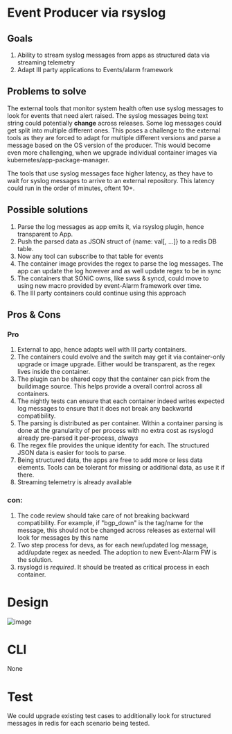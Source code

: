 # Event Producer via rsyslog

## Goals
1. Ability to stream syslog messages from apps as structured data via streaming telemetry
2. Adapt III party applications to Events/alarm framework

## Problems to solve
The external tools that monitor system health often use syslog messages to look for events that need alert raised.
The syslog messages being text string could potentially **change** across releases. Some log messages could get split into multiple different ones.
This poses a challenge to the external tools as they are forced to adapt for multiple different versions and parse a message based on the OS version of the producer.
This would become even more challenging, when we upgrade individual container images via kubernetes/app-package-manager.

The tools that use syslog messages face higher latency, as they have to wait for syslog messages to arrive to an external repository. 
This latency could run in the order of minutes, oftent 10+.

## Possible solutions
1. Parse the log messages as app emits it, via rsyslog plugin, hence transparent to App.
2. Push the parsed data as JSON struct of {name: val[, ...]} to a redis DB table.
3. Now any tool can subscribe to that table for events
4. The container image provides the regex to parse the log messages. The app can update the log however and as well update regex to be in sync
5. The containers that SONiC owns, like swss & syncd, could move to using new macro provided by event-Alarm framework over time.
6. The III party containers could continue using this approach

## Pros & Cons

### Pro
1) External to app, hence adapts well with III party containers.
2) The containers could evolve and the switch may get it via container-only upgrade or image upgrade. Either would be transparent, as the regex lives inside the container.
3) The plugin can be shared copy that the container can pick from the buildimage source. This helps provide a overall control across all containers.
4) The nightly tests can ensure that each container indeed writes expected log messages to ensure that it does not break any backwartd compatibility.
5) The parsing is distributed as per container. Within a container parsing is done at the granularity of per process with no extra cost as rsyslogd already pre-parsed it per-process, *always*
7) The regex file provides the unique identity for each. The structured JSON data is easier for tools to parse.
8) Being structured data, the apps are free to add more or less data elements. Tools can be tolerant for missing or additional data, as use it if there.
9) Streaming telemetry is already available

### con:
1) The code review should take care of not breaking backward compatibility. For example, if "bgp_down" is the tag/name for the message, this should not be changed across releases as external will look for messages by this name
2) Two step process for devs, as for each new/updated log message, add/update regex as needed. The adoption to new Event-Alarm FW is the solution.
3) rsyslogd is *required*. It should be treated as critical process in each container.

# Design

![image](https://user-images.githubusercontent.com/47282725/155053818-fa50ec78-4e78-425e-be9a-20a851570730.png)


# CLI
None

# Test
We could upgrade existing test cases to additionally look for structured messages in redis for each scenario being tested.

